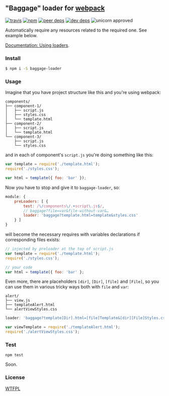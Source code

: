 ## "Baggage" loader for [webpack](https://webpack.github.io/)

[![travis](http://img.shields.io/travis/deepsweet/baggage-loader.svg?style=flat-square)](https://travis-ci.org/deepsweet/baggage-loader)
[![npm](http://img.shields.io/npm/v/baggage-loader.svg?style=flat-square)](https://www.npmjs.org/package/baggage-loader)
[![peer deps](http://img.shields.io/david/peer/deepsweet/baggage-loader.svg?style=flat-square)](https://david-dm.org/deepsweet/baggage-loader#info=peerDependencies)
[![dev deps](http://img.shields.io/david/dev/deepsweet/baggage-loader.svg?style=flat-square)](https://david-dm.org/deepsweet/baggage-loader#info=devDependencies)
![unicorn approved](http://img.shields.io/badge/unicorn-approved-ff69b4.svg?style=flat-square)

Automatically require any resources related to the required one. See example below.

[Documentation: Using loaders](https://webpack.github.io/docs/using-loaders.html).

### Install

```sh
$ npm i -S baggage-loader
```

### Usage

Imagine that you have project structure like this and you're using webpack:

```
components/
├── component-1/
│   ├── script.js
│   ├── styles.css
│   └── template.html
├── component-2/
│   ├── script.js
│   └── template.html
└── component-3/
    ├── script.js
    └── styles.css
```

and in each of component's `script.js` you're doing something like this:

```javascript
var template = require('./template.html');
require('./styles.css');

var html = template({ foo: 'bar' });
```

Now you have to stop and give it to `baggage-loader`, so:

```javascript
module: {
    preLoaders: [ {
        test: /\/components\/.+script\.js$/,
        // baggage?file=var&file-without-var&…
        loader: 'baggage?template.html=template&styles.css'
    } ]
}
```

will become the necessary requires with variables declarations if corresponding files exists:

```javascript
// injected by preloader at the top of script.js
var template = require('./template.html');
require('./styles.css');

// your code
var html = template({ foo: 'bar' };
```

Even more, there are placeholders `[dir]`, `[Dir]`, `[file]` and `[File]`, so you can use them in various tricky ways both with `file` and `var`:

```
alert/
├── view.js
├── templateAlert.html
└── alertViewStyles.css
```

```javascript
loader: 'baggage?template[Dir].html=[file]Template&[dir][File]Styles.css'
```

```javascript
var viewTemplate = require('./templateAlert.html');
require('./alertViewStyles.css');
```

### Test

`npm test`

Soon.

### License
[WTFPL](http://www.wtfpl.net/wp-content/uploads/2012/12/wtfpl-strip.jpg)
